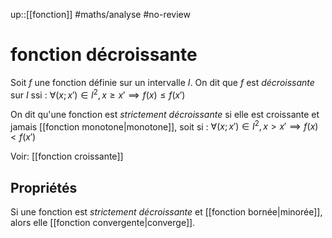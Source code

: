 up::[[fonction]]
#maths/analyse #no-review 
# fonction décroissante

Soit $f$ une fonction définie sur un intervalle $I$.
On dit que $f$ est _décroissante_ sur $I$ ssi :
$\forall (x;x')\in I^2, x \geq x' \implies f(x) \leq f(x')$

On dit qu'une fonction est _strictement décroissante_ si elle est croissante et jamais [[fonction monotone|monotone]], soit si :
$\forall (x;x')\in I^2, x > x' \implies f(x) < f(x')$

Voir: [[fonction croissante]]

## Propriétés
Si une fonction est _strictement décroissante_ et [[fonction bornée|minorée]], alors elle [[fonction convergente|converge]].

